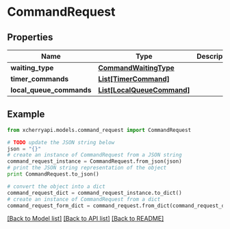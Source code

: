 # CommandRequest


## Properties
Name | Type | Description | Notes
------------ | ------------- | ------------- | -------------
**waiting_type** | [**CommandWaitingType**](CommandWaitingType.md) |  | 
**timer_commands** | [**List[TimerCommand]**](TimerCommand.md) |  | [optional] 
**local_queue_commands** | [**List[LocalQueueCommand]**](LocalQueueCommand.md) |  | [optional] 

## Example

```python
from xcherryapi.models.command_request import CommandRequest

# TODO update the JSON string below
json = "{}"
# create an instance of CommandRequest from a JSON string
command_request_instance = CommandRequest.from_json(json)
# print the JSON string representation of the object
print CommandRequest.to_json()

# convert the object into a dict
command_request_dict = command_request_instance.to_dict()
# create an instance of CommandRequest from a dict
command_request_form_dict = command_request.from_dict(command_request_dict)
```
[[Back to Model list]](../README.md#documentation-for-models) [[Back to API list]](../README.md#documentation-for-api-endpoints) [[Back to README]](../README.md)


